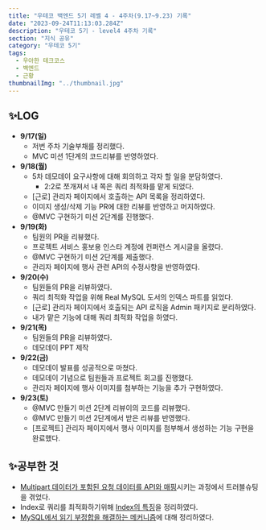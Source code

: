 ```yaml
---
title: "우테코 백엔드 5기 레벨 4 - 4주차(9.17~9.23) 기록"
date: "2023-09-24T11:13:03.284Z"
description: "우테코 5기 - level4 4주차 기록"
section: "지식 공유" 
category: "우테코 5기"
tags:
  - 우아한 테크코스
  - 백엔드
  - 근황
thumbnailImg: "../thumbnail.jpg"
---
```


## ✨LOG

- **9/17(일)**
    - 저번 주차 기술부채를 정리했다.
    - MVC 미션 1단계의 코드리뷰를 반영하였다.
- **9/18(월)**
    - 5차 데모데이 요구사항에 대해 회의하고 각자 할 일을 분담하였다.
        - 2:2로 쪼개져서 내 쪽은 쿼리 최적화를 맡게 되었다.
    - [근로] 관리자 페이지에서 호출하는 API 목록을 정리하였다.
    - 이미지 생성/삭제 기능 PR에 대한 리뷰를 반영하고 머지하였다.
    - @MVC 구현하기 미션 2단계를 진행했다.
- **9/19(화)**
    - 팀원의 PR을 리뷰했다.
    - 프로젝트 서비스 홍보용 인스타 계정에 컨퍼런스 게시글을 올렸다.
    - @MVC 구현하기 미션 2단계를 제출했다.
    - 관리자 페이지에 행사 관련 API의 수정사항을 반영하였다.
- **9/20(수)**
    - 팀원들의 PR을 리뷰하였다.
    - 쿼리 최적화 작업을 위해 Real MySQL 도서의 인덱스 파트를 읽었다.
    - [근로] 관리자 페이지에서 호출되는 API 로직을 Admin 패키지로 분리하였다.
    - 내가 맡은 기능에 대해 쿼리 최적화 작업을 하였다.
- **9/21(목)**
    - 팀원들의 PR을 리뷰하였다.
    - 데모데이 PPT 제작
- **9/22(금)**
    - 데모데이 발표를 성공적으로 마쳤다.
    - 데모데이 기념으로 팀원들과 프로젝트 회고를 진행했다.
    - 관리자 페이지에 행사 이미지를 첨부하는 기능을 추가 구현하였다.
- **9/23(토)**
    - @MVC 만들기 미션 2단계 리뷰이의 코드를 리뷰했다.
    - @MVC 만들기 미션 2단계에서 받은 리뷰를 반영했다.
    - [프로젝트] 관리자 페이지에서 행사 이미지를 첨부해서 생성하는 기능 구현을 완료했다.

## ✨공부한 것

- [Multipart 데이터가 포함된 요청 데이터를 API와 매핑](https://amaran-th.github.io/%EC%A3%BC%EC%A0%80%EB%A6%AC%EC%A3%BC%EC%A0%80%EB%A6%AC/[Kerdy]%20Multipart%20%EC%9A%94%EC%B2%AD%20%EB%8D%B0%EC%9D%B4%ED%84%B0%20%EB%A7%A4%ED%95%91%20%EB%AC%B8%EC%A0%9C%20%ED%95%B4%EA%B2%B0/)시키는 과정에서 트러블슈팅을 겪었다.
- Index로 쿼리를 최적화하기위해 [Index의 특징](https://amaran-th.github.io/%EB%8D%B0%EC%9D%B4%ED%84%B0%EB%B2%A0%EC%9D%B4%EC%8A%A4/%EC%9D%B8%EB%8D%B1%EC%8A%A4%EB%A1%9C%20%EC%BF%BC%EB%A6%AC%20%EC%B5%9C%EC%A0%81%ED%99%94%ED%95%98%EA%B8%B0/)을 정리하였다.
- [MySQL에서 읽기 부정합을 해결하는 메커니즘](https://amaran-th.github.io/%EB%8D%B0%EC%9D%B4%ED%84%B0%EB%B2%A0%EC%9D%B4%EC%8A%A4/[MySQL]%20%ED%8A%B8%EB%9E%9C%EC%9E%AD%EC%85%98%20%EA%B2%A9%EB%A6%AC%EC%88%98%EC%A4%80%EA%B3%BC%20MVCC/)에 대해 정리하였다.
